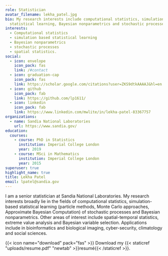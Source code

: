 ```yaml
---
role: Statistician
avatar_filename: lekha_patel.jpg
bio: My research interests include computational statistics, simulation based
  statistical learning, Bayesian nonparametrics and stochastic processes.
interests:
  - Computational statistics
  - simulation based statistical learning
  - Bayesian nonparametrics
  - stochastic processes
  - spatial statistics.
social:
  - icon: envelope
    icon_pack: fas
    link: /#contact
  - icon: graduation-cap
    icon_pack: fas
    link: https://scholar.google.com/citations?user=ZKS9dtkAAAAJ&hl=en
  - icon: github
    icon_pack: fab
    link: https://github.com/lp1611/
  - icon: linkedin
    icon_pack: fab
    link: https://www.linkedin.com/mwlite/in/lekha-patel-83367757
organizations:
  - name: Sandia National Laboratories
    url: https://www.sandia.gov/
education:
  courses:
    - course: PhD in Statistics
      institution: Imperial College London
      year: 2019
    - course: MSci in Mathematics
      institution: Imperial College London
      year: 2015
superuser: true
highlight_name: true
title: Lekha Patel
email: lpatel@sandia.gov
---
```

I am a senior statistician at Sandia National Laboratories. My research interests broadly lie in the fields of computational statistics, simulation-based statistical learning (particle methods, Monte Carlo approaches, Approximate Bayesian Computation) of stochastic processes and Bayesian nonparametrics. Other areas of interest include spatial-temporal statistics, extreme value analysis and Bayesian variable selection. Applications include in bioinformatics and biological imaging, cyber-security, climatology and social sciences. 

{{< icon name="download" pack="fas" >}} Download my {{< staticref "uploads/resume.pdf" "newtab" >}}resumé{{< /staticref >}}.